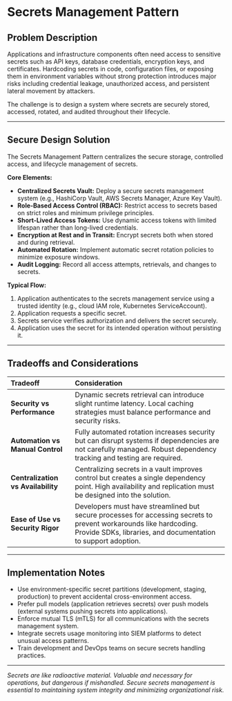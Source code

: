 # Secrets Management Pattern

## Problem Description

Applications and infrastructure components often need access to sensitive secrets such as API keys, database credentials, encryption keys, and certificates. Hardcoding secrets in code, configuration files, or exposing them in environment variables without strong protection introduces major risks including credential leakage, unauthorized access, and persistent lateral movement by attackers.

The challenge is to design a system where secrets are securely stored, accessed, rotated, and audited throughout their lifecycle.

---

## Secure Design Solution

The Secrets Management Pattern centralizes the secure storage, controlled access, and lifecycle management of secrets.

**Core Elements:**
- **Centralized Secrets Vault:** Deploy a secure secrets management system (e.g., HashiCorp Vault, AWS Secrets Manager, Azure Key Vault).
- **Role-Based Access Control (RBAC):** Restrict access to secrets based on strict roles and minimum privilege principles.
- **Short-Lived Access Tokens:** Use dynamic access tokens with limited lifespan rather than long-lived credentials.
- **Encryption at Rest and in Transit:** Encrypt secrets both when stored and during retrieval.
- **Automated Rotation:** Implement automatic secret rotation policies to minimize exposure windows.
- **Audit Logging:** Record all access attempts, retrievals, and changes to secrets.

**Typical Flow:**
1. Application authenticates to the secrets management service using a trusted identity (e.g., cloud IAM role, Kubernetes ServiceAccount).
2. Application requests a specific secret.
3. Secrets service verifies authorization and delivers the secret securely.
4. Application uses the secret for its intended operation without persisting it.

---

## Tradeoffs and Considerations

| Tradeoff | Consideration |
|:---------|:--------------|
| **Security vs Performance** | Dynamic secrets retrieval can introduce slight runtime latency. Local caching strategies must balance performance and security risks. |
| **Automation vs Manual Control** | Fully automated rotation increases security but can disrupt systems if dependencies are not carefully managed. Robust dependency tracking and testing are required. |
| **Centralization vs Availability** | Centralizing secrets in a vault improves control but creates a single dependency point. High availability and replication must be designed into the solution. |
| **Ease of Use vs Security Rigor** | Developers must have streamlined but secure processes for accessing secrets to prevent workarounds like hardcoding. Provide SDKs, libraries, and documentation to support adoption. |

---

## Implementation Notes

- Use environment-specific secret partitions (development, staging, production) to prevent accidental cross-environment access.
- Prefer pull models (application retrieves secrets) over push models (external systems pushing secrets into applications).
- Enforce mutual TLS (mTLS) for all communications with the secrets management system.
- Integrate secrets usage monitoring into SIEM platforms to detect unusual access patterns.
- Train development and DevOps teams on secure secrets handling practices.

---

*Secrets are like radioactive material. Valuable and necessary for operations, but dangerous if mishandled. Secure secrets management is essential to maintaining system integrity and minimizing organizational risk.*

